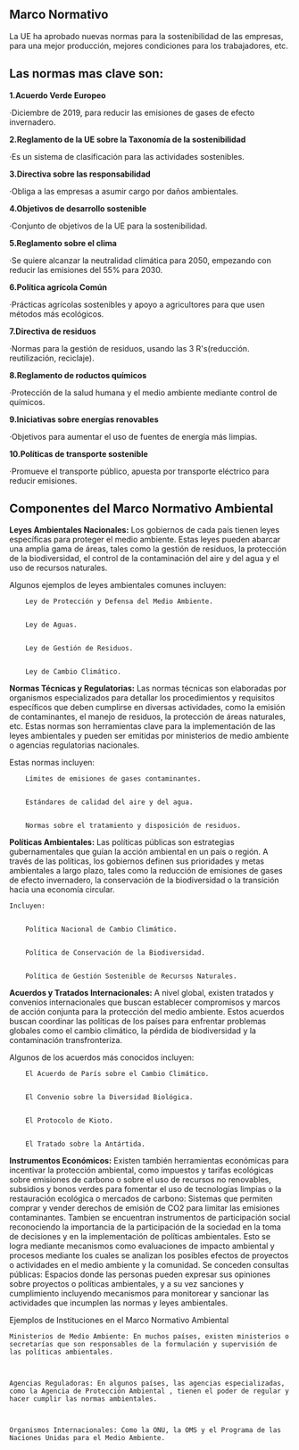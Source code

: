 ## Marco Normativo 

La UE ha aprobado nuevas normas para la sostenibilidad de las empresas, para una mejor producción, mejores condiciones para los trabajadores, etc.

## **Las normas mas clave son:**

**1.Acuerdo Verde Europeo**
  
  ·Diciembre de 2019, para reducir las emisiones de gases de efecto invernadero.

**2.Reglamento de la UE sobre la Taxonomía de la sostenibilidad**
 
  ·Es un sistema de clasificación para las actividades sostenibles.

**3.Directiva sobre las responsabilidad**

·Obliga a las empresas a asumir cargo por daños ambientales.

**4.Objetivos de desarrollo sostenible**

·Conjunto de objetivos de la UE para la sostenibilidad.

**5.Reglamento sobre el clima**

·Se quiere alcanzar la neutralidad climática para 2050, empezando con reducir las emisiones del 55% para 2030.

**6.Política agrícola Común**

  ·Prácticas agrícolas sostenibles y apoyo a agricultores para que usen métodos más ecológicos.

**7.Directiva de residuos**

  ·Normas para la gestión de residuos, usando las 3 R's(reducción. reutilización, reciclaje).

**8.Reglamento de roductos químicos**

  ·Protección de la salud humana y el medio ambiente mediante control de químicos.

**9.Iniciativas sobre energías renovables**

  ·Objetivos para aumentar el uso de fuentes de energía más limpias.

**10.Políticas de transporte sostenible**

  ·Promueve el transporte público, apuesta por transporte eléctrico para reducir emisiones.




## Componentes del Marco Normativo Ambiental

   **Leyes Ambientales Nacionales:** Los gobiernos de cada país tienen leyes específicas para proteger el medio ambiente. Estas leyes pueden abarcar una amplia gama de áreas, 
   tales como la gestión de residuos, la protección de la biodiversidad, el control de la contaminación del aire y del agua y el uso de recursos naturales.
   
   
   Algunos ejemplos de leyes ambientales comunes incluyen:

   
        Ley de Protección y Defensa del Medio Ambiente.

        
        Ley de Aguas.

        
        Ley de Gestión de Residuos.

        
        Ley de Cambio Climático.

  
        

  
   **Normas Técnicas y Regulatorias:** Las normas técnicas son elaboradas por organismos especializados para detallar los procedimientos y 
   requisitos específicos que deben cumplirse en diversas actividades, como la emisión de contaminantes, el manejo de residuos, la protección de áreas naturales, etc.
   Estas normas son herramientas clave para la implementación de las leyes ambientales y pueden ser emitidas por ministerios de medio ambiente o agencias regulatorias nacionales.

  
   Estas normas incluyen:

   
        Límites de emisiones de gases contaminantes.

        
        Estándares de calidad del aire y del agua.

        
        Normas sobre el tratamiento y disposición de residuos.

        
            
  **Políticas Ambientales:** Las políticas públicas son estrategias gubernamentales que guían la acción ambiental en un país o región. 
  A través de las políticas, los gobiernos definen sus prioridades y metas ambientales a largo plazo, 
  tales como la reducción de emisiones de gases de efecto invernadero, la conservación de la biodiversidad o la transición hacia una economía circular.

    Incluyen:

    
        Política Nacional de Cambio Climático.

        
        Política de Conservación de la Biodiversidad.

        
        Política de Gestión Sostenible de Recursos Naturales.

        
            
  **Acuerdos y Tratados Internacionales:** A nivel global, existen tratados y convenios internacionales que buscan establecer compromisos y marcos de acción conjunta para la protección del medio ambiente.
  Estos acuerdos buscan coordinar las políticas de los países para enfrentar problemas globales como el cambio climático, la pérdida de biodiversidad y la contaminación transfronteriza. 
 
  
  Algunos de los acuerdos más conocidos incluyen:
      
        
        El Acuerdo de París sobre el Cambio Climático.

        
        El Convenio sobre la Diversidad Biológica.

        
        El Protocolo de Kioto.

        
        El Tratado sobre la Antártida.

        

  **Instrumentos Económicos:** Existen también herramientas económicas para incentivar la protección ambiental, como impuestos y tarifas ecológicas sobre emisiones de carbono o sobre el uso de recursos no renovables, 
  subsidios y bonos verdes para fomentar el uso de tecnologías limpias o la restauración ecológica o mercados de carbono: Sistemas que permiten comprar y vender derechos de emisión de CO2 para limitar las emisiones contaminantes.
  Tambien se encuentran instrumentos de participación social reconociendo la importancia de la participación de la sociedad en la toma de decisiones y en la implementación de políticas ambientales. Esto se logra mediante mecanismos como evaluaciones de impacto ambiental y procesos mediante los cuales se analizan los posibles efectos de proyectos o actividades en el medio ambiente y la comunidad.
  Se conceden consultas públicas: Espacios donde las personas pueden expresar sus opiniones sobre proyectos o políticas ambientales, y a su vez sanciones y cumplimiento incluyendo mecanismos para monitorear y sancionar las actividades que incumplen las normas y leyes ambientales.


Ejemplos de Instituciones en el Marco Normativo Ambiental


    Ministerios de Medio Ambiente: En muchos países, existen ministerios o secretarías que son responsables de la formulación y supervisión de las políticas ambientales.

    

    Agencias Reguladoras: En algunos países, las agencias especializadas, como la Agencia de Protección Ambiental , tienen el poder de regular y hacer cumplir las normas ambientales.

    

    Organismos Internacionales: Como la ONU, la OMS y el Programa de las Naciones Unidas para el Medio Ambiente.



  
